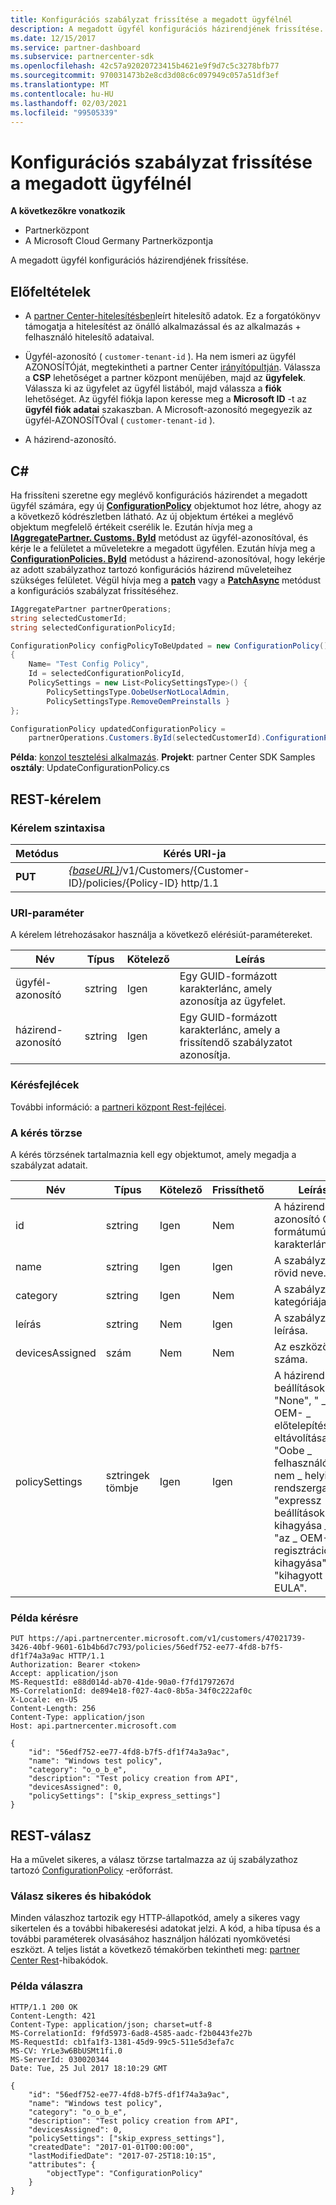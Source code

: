 ```yaml
---
title: Konfigurációs szabályzat frissítése a megadott ügyfélnél
description: A megadott ügyfél konfigurációs házirendjének frissítése.
ms.date: 12/15/2017
ms.service: partner-dashboard
ms.subservice: partnercenter-sdk
ms.openlocfilehash: 42c57a92020723415b4621e9f9d7c5c3278bfb77
ms.sourcegitcommit: 970031473b2e8cd3d08c6c097949c057a51df3ef
ms.translationtype: MT
ms.contentlocale: hu-HU
ms.lasthandoff: 02/03/2021
ms.locfileid: "99505339"
---
```

# <a name="update-a-configuration-policy-for-the-specified-customer"></a>Konfigurációs szabályzat frissítése a megadott ügyfélnél

**A következőkre vonatkozik**

- Partnerközpont
- A Microsoft Cloud Germany Partnerközpontja

A megadott ügyfél konfigurációs házirendjének frissítése.

## <a name="prerequisites"></a>Előfeltételek

- A [partner Center-hitelesítésben](partner-center-authentication.md)leírt hitelesítő adatok. Ez a forgatókönyv támogatja a hitelesítést az önálló alkalmazással és az alkalmazás + felhasználó hitelesítő adataival.

- Ügyfél-azonosító ( `customer-tenant-id` ). Ha nem ismeri az ügyfél AZONOSÍTÓját, megtekintheti a partner Center [irányítópultján](https://partner.microsoft.com/dashboard). Válassza a **CSP** lehetőséget a partner központ menüjében, majd az **ügyfelek**. Válassza ki az ügyfelet az ügyfél listából, majd válassza a **fiók** lehetőséget. Az ügyfél fiókja lapon keresse meg a **Microsoft ID** -t az **ügyfél fiók adatai** szakaszban. A Microsoft-azonosító megegyezik az ügyfél-AZONOSÍTÓval ( `customer-tenant-id` ).

- A házirend-azonosító.

## <a name="c"></a>C\#

Ha frissíteni szeretne egy meglévő konfigurációs házirendet a megadott ügyfél számára, egy új [**ConfigurationPolicy**](/dotnet/api/microsoft.store.partnercenter.models.devicesdeployment.configurationpolicy) objektumot hoz létre, ahogy az a következő kódrészletben látható. Az új objektum értékei a meglévő objektum megfelelő értékeit cserélik le. Ezután hívja meg a [**IAggregatePartner. Customs. ById**](/dotnet/api/microsoft.store.partnercenter.customers.icustomercollection.byid) metódust az ügyfél-azonosítóval, és kérje le a felületet a műveletekre a megadott ügyfélen. Ezután hívja meg a [**ConfigurationPolicies. ById**](/dotnet/api/microsoft.store.partnercenter.devicesdeployment.iconfigurationpolicycollection.byid) metódust a házirend-azonosítóval, hogy lekérje az adott szabályzathoz tartozó konfigurációs házirend műveleteihez szükséges felületet. Végül hívja meg a [**patch**](/dotnet/api/microsoft.store.partnercenter.devicesdeployment.iconfigurationpolicy.patch) vagy a [**PatchAsync**](/dotnet/api/microsoft.store.partnercenter.devicesdeployment.iconfigurationpolicy.patchasync) metódust a konfigurációs szabályzat frissítéséhez.

``` csharp
IAggregatePartner partnerOperations;
string selectedCustomerId;
string selectedConfigurationPolicyId;

ConfigurationPolicy configPolicyToBeUpdated = new ConfigurationPolicy()
{
    Name= "Test Config Policy",
    Id = selectedConfigurationPolicyId,
    PolicySettings = new List<PolicySettingsType>() {
        PolicySettingsType.OobeUserNotLocalAdmin,
        PolicySettingsType.RemoveOemPreinstalls }
};

ConfigurationPolicy updatedConfigurationPolicy =
    partnerOperations.Customers.ById(selectedCustomerId).ConfigurationPolicies.ById(selectedConfigurationPolicyId).Patch(configPolicyToBeUpdated);
```

**Példa**: [konzol tesztelési alkalmazás](console-test-app.md). **Projekt**: partner Center SDK Samples **osztály**: UpdateConfigurationPolicy.cs

## <a name="rest-request"></a>REST-kérelem

### <a name="request-syntax"></a>Kérelem szintaxisa

| Metódus  | Kérés URI-ja                                                                                          |
|---------|------------------------------------------------------------------------------------------------------|
| **PUT** | [*{baseURL}*](partner-center-rest-urls.md)/v1/Customers/{Customer-ID}/policies/{Policy-ID} http/1.1 |

### <a name="uri-parameter"></a>URI-paraméter

A kérelem létrehozásakor használja a következő elérésiút-paramétereket.

| Név        | Típus   | Kötelező | Leírás                                                   |
|-------------|--------|----------|---------------------------------------------------------------|
| ügyfél-azonosító | sztring | Igen      | Egy GUID-formázott karakterlánc, amely azonosítja az ügyfelet.         |
| házirend-azonosító   | sztring | Igen      | Egy GUID-formázott karakterlánc, amely a frissítendő szabályzatot azonosítja. |

### <a name="request-headers"></a>Kérésfejlécek

További információ: a [partneri központ Rest-fejlécei](headers.md).

### <a name="request-body"></a>A kérés törzse

A kérés törzsének tartalmaznia kell egy objektumot, amely megadja a szabályzat adatait.

| Név            | Típus             | Kötelező | Frissíthető | Leírás                                                                                                                                              |
|-----------------|------------------|----------|-----------|----------------------------------------------------------------------------------------------------------------------------------------------------------|
| id              | sztring           | Igen      | Nem        | A házirendet azonosító GUID formátumú karakterlánc.                                                                                                    |
| name            | sztring           | Igen      | Igen       | A szabályzat rövid neve.                                                                                                                         |
| category        | sztring           | Igen      | Nem        | A szabályzat kategóriája.                                                                                                                                     |
| leírás     | sztring           | Nem       | Igen       | A szabályzat leírása.                                                                                                                                  |
| devicesAssigned | szám           | Nem       | Nem        | Az eszközök száma.                                                                                                                                   |
| policySettings  | sztringek tömbje | Igen      | Igen       | A házirend-beállítások: "None", " \_ OEM- \_ előtelepítések eltávolítása", "Oobe \_ felhasználó \_ nem \_ helyi \_ rendszergazda", "expressz beállítások kihagyása \_ \_ ", "az \_ OEM- \_ regisztráció \_ kihagyása", "kihagyott EULA". |

### <a name="request-example"></a>Példa kérésre

```http
PUT https://api.partnercenter.microsoft.com/v1/customers/47021739-3426-40bf-9601-61b4b6d7c793/policies/56edf752-ee77-4fd8-b7f5-df1f74a3a9ac HTTP/1.1
Authorization: Bearer <token>
Accept: application/json
MS-RequestId: e88d014d-ab70-41de-90a0-f7fd1797267d
MS-CorrelationId: de894e18-f027-4ac0-8b5a-34f0c222af0c
X-Locale: en-US
Content-Length: 256
Content-Type: application/json
Host: api.partnercenter.microsoft.com

{
    "id": "56edf752-ee77-4fd8-b7f5-df1f74a3a9ac",
    "name": "Windows test policy",
    "category": "o_o_b_e",
    "description": "Test policy creation from API",
    "devicesAssigned": 0,
    "policySettings": ["skip_express_settings"]
}
```

## <a name="rest-response"></a>REST-válasz

Ha a művelet sikeres, a válasz törzse tartalmazza az új szabályzathoz tartozó [ConfigurationPolicy](device-deployment-resources.md#configurationpolicy) -erőforrást.

### <a name="response-success-and-error-codes"></a>Válasz sikeres és hibakódok

Minden válaszhoz tartozik egy HTTP-állapotkód, amely a sikeres vagy sikertelen és a további hibakeresési adatokat jelzi. A kód, a hiba típusa és a további paraméterek olvasásához használjon hálózati nyomkövetési eszközt. A teljes listát a következő témakörben tekintheti meg: [partner Center Rest](error-codes.md)-hibakódok.

### <a name="response-example"></a>Példa válaszra

```http
HTTP/1.1 200 OK
Content-Length: 421
Content-Type: application/json; charset=utf-8
MS-CorrelationId: f9fd5973-6ad8-4585-aadc-f2b0443fe27b
MS-RequestId: cb1fa1f3-1381-45d9-99c5-511e5d3efa7c
MS-CV: YrLe3w6BbUSMt1fi.0
MS-ServerId: 030020344
Date: Tue, 25 Jul 2017 18:10:29 GMT

{
    "id": "56edf752-ee77-4fd8-b7f5-df1f74a3a9ac",
    "name": "Windows test policy",
    "category": "o_o_b_e",
    "description": "Test policy creation from API",
    "devicesAssigned": 0,
    "policySettings": ["skip_express_settings"],
    "createdDate": "2017-01-01T00:00:00",
    "lastModifiedDate": "2017-07-25T18:10:15",
    "attributes": {
        "objectType": "ConfigurationPolicy"
    }
}
```

